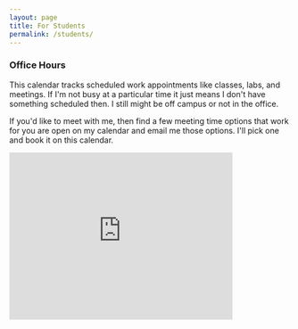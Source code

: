 ```yaml
---
layout: page
title: For Students
permalink: /students/
---
```


### Office Hours

This calendar tracks scheduled work appointments like classes, labs, and meetings. If I'm not busy at a particular time it just means I don't have something scheduled then. I still might be off campus or not in the office.

If you'd like to meet with me, then find a few meeting time options that work for you are open on my calendar and email me those options. I'll pick one and book it on this calendar.

<div class="responsive-iframe-container">
<iframe src="https://calendar.google.com/calendar/embed?title=This%20Week&amp;showNav=0&amp;showDate=0&amp;showPrint=0&amp;showTabs=0&amp;showCalendars=0&amp;showTz=0&amp;mode=WEEK&amp;height=300&amp;wkst=1&amp;bgcolor=%23FFFFFF&amp;src=vk5v85fi8pi94oncime3v1u16g%40group.calendar.google.com&amp;color=%23182C57&amp;ctz=America%2FChicago" style="border-width:0" width="400" height="300" frameborder="0" scrolling="no"></iframe>
</div>
